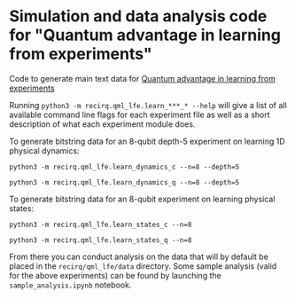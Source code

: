 # Simulation and data analysis code for "Quantum advantage in learning from experiments"

Code to generate main text data for [Quantum advantage in learning from experiments](https://arxiv.org/abs/2112.00778)

Running `python3 -m recirq.qml_lfe.learn_***_* --help` will give a list of all available command line
flags for each experiment file as well as a short description of what each experiment
module does.

To generate bitstring data for an 8-qubit depth-5 experiment on learning 1D physical dynamics:

`python3 -m recirq.qml_lfe.learn_dynamics_c --n=8 --depth=5`

`python3 -m recirq.qml_lfe.learn_dynamics_q --n=8 --depth=5`

To generate bitstring data for an 8-qubit experiment on learning physical states:

`python3 -m recirq.qml_lfe.learn_states_c --n=8`

`python3 -m recirq.qml_lfe.learn_states_q --n=8`

From there you can conduct analysis on the data that will by default be placed in the
`recirq/qml_lfe/data` directory. Some sample analysis (valid for the above experiments)
can be found by launching the `sample_analysis.ipynb` notebook.
